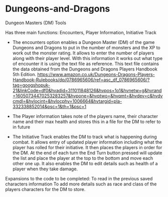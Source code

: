 # Dungeons-and-Dragons
Dungeon Masters (DM) Tools

Has three main functions: Encounters, Player Information, Initiative Track

- The encounters option enables a Dungeon Master (DM) of the game Dungeons and Dragons to put in the number of monsters and the XP to work out the monster rating. It allows to enter the number of players along with their player level. With this information it works out what type of encounter it is using the text file as reference. This text file contains the data obtained from the Dungeons and Dragons Players Handbook 5th Edition.
https://www.amazon.co.uk/Dungeons-Dragons-Players-Handbook-Rulebooks/dp/0786965606/ref=asc_df_0786965606/?tag=googshopuk-21&linkCode=df0&hvadid=311011848126&hvpos=1o1&hvnetw=g&hvrand=16050734470253283257&hvpone=&hvptwo=&hvqmt=&hvdev=c&hvdvcmdl=&hvlocint=&hvlocphy=1006664&hvtargid=pla-332338852014&psc=1&th=1&psc=1

 - The Player information takes note of the players name, their character name and their max health and stores this in a file for the
 DM to refer to in future 

- The Initiative Track enables the DM to track what is happening during combat. It allows entry of updated player information including
 what the player has rolled for their initiative. It then places the players in order for the DM. At the end of each turn the End Turn
 button pressed will update the list and place the player at the top to the bottom and move each other one up. It also enables the DM
 to edit details such as health of a player when they take damage.


Expansions to the code to be completed:
To read in the previous saved characters information
To add more details such as race and class of the players characters for the DM to store.
